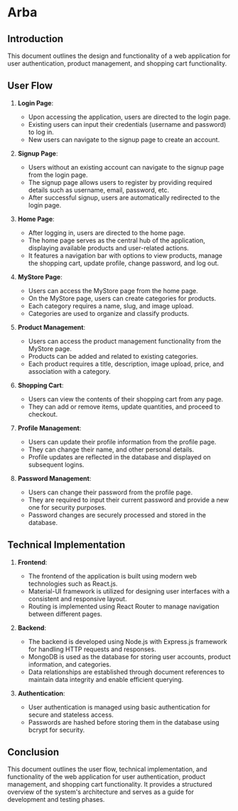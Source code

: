 # Arba

## Introduction

This document outlines the design and functionality of a web application for user authentication, product management, and shopping cart functionality.

## User Flow

1. **Login Page**:

   - Upon accessing the application, users are directed to the login page.
   - Existing users can input their credentials (username and password) to log in.
   - New users can navigate to the signup page to create an account.

2. **Signup Page**:

   - Users without an existing account can navigate to the signup page from the login page.
   - The signup page allows users to register by providing required details such as username, email, password, etc.
   - After successful signup, users are automatically redirected to the login page.

3. **Home Page**:

   - After logging in, users are directed to the home page.
   - The home page serves as the central hub of the application, displaying available products and user-related actions.
   - It features a navigation bar with options to view products, manage the shopping cart, update profile, change password, and log out.

4. **MyStore Page**:

   - Users can access the MyStore page from the home page.
   - On the MyStore page, users can create categories for products.
   - Each category requires a name, slug, and image upload.
   - Categories are used to organize and classify products.

5. **Product Management**:

   - Users can access the product management functionality from the MyStore page.
   - Products can be added and related to existing categories.
   - Each product requires a title, description, image upload, price, and association with a category.

6. **Shopping Cart**:

   - Users can view the contents of their shopping cart from any page.
   - They can add or remove items, update quantities, and proceed to checkout.

7. **Profile Management**:

   - Users can update their profile information from the profile page.
   - They can change their name, and other personal details.
   - Profile updates are reflected in the database and displayed on subsequent logins.

8. **Password Management**:
   - Users can change their password from the profile page.
   - They are required to input their current password and provide a new one for security purposes.
   - Password changes are securely processed and stored in the database.

## Technical Implementation

1. **Frontend**:

   - The frontend of the application is built using modern web technologies such as React.js.
   - Material-UI framework is utilized for designing user interfaces with a consistent and responsive layout.
   - Routing is implemented using React Router to manage navigation between different pages.

2. **Backend**:

   - The backend is developed using Node.js with Express.js framework for handling HTTP requests and responses.
   - MongoDB is used as the database for storing user accounts, product information, and categories.
   - Data relationships are established through document references to maintain data integrity and enable efficient querying.

3. **Authentication**:
   - User authentication is managed using basic authentication for secure and stateless access.
   - Passwords are hashed before storing them in the database using bcrypt for security.

## Conclusion

This document outlines the user flow, technical implementation, and functionality of the web application for user authentication, product management, and shopping cart functionality. It provides a structured overview of the system's architecture and serves as a guide for development and testing phases.
